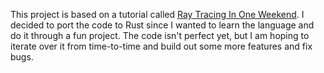 This project is based on a tutorial called [Ray Tracing In One Weekend](https://in1weekend.blogspot.com/2016/01/ray-tracing-in-one-weekend.html).
I decided to port the code to Rust since I wanted to learn the language and do it through a fun project. The code isn't perfect yet, but
I am hoping to iterate over it from time-to-time and build out some more features and fix bugs.
